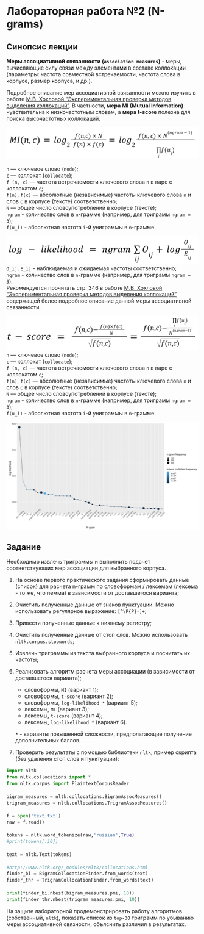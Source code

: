 # Лабораторная работа №2 (N-grams)

## Синопсис лекции

**Меры ассоциативной связанности (`association measures`)**  - меры, вычисляющие силу связи между элементами в составе коллокации (параметры: частота совместной встречаемости, частота слова в корпусе, размер корпуса, и др.).  

Подробное описание мер ассоциативной связанности можно изучить в работе [М.В. Хохловой “Экспериментальная проверка методов выделения коллокаций”](https://blogs.helsinki.fi/slavica-helsingiensia/files/2019/11/sh34-21.pdf). В частности, **мера MI (Mutual Information)** чувствительна к низкочастотным словам, а **мера t-score** полезна для поиска высочастотных коллокаций.  

![MI](MI.png)

`n` — ключевое слово (`node`);  
`c` — коллокат (`collocate`);  
`f (n, c)` — частота встречаемости ключевого слова `n` в паре с коллокатом `c`;  
`f(n)`, `f(c)` — абсолютные (независимые) частоты ключевого слова `n` и слов `c` в корпусе (тексте) соответственно;  
`N` — общее число словоупотреблений в корпусе (тексте);  
`ngram` - количество слов в `n`-грамме (например, для триграмм `ngram = 3`);  
`f(u_i)` - абсолютная частота `i`-й униграммы в `n`-грамме.  

![log-likelihood](log-likelihood.png)
`O_ij`, `E_ij` - наблюдаемая и ожидаемая частоты соответственно;  
`ngram` - количество слов в `n`-грамме (например, для триграмм `ngram = 3`).  
Рекомендуется прочитать стр. 346 в работе [М.В. Хохловой “Экспериментальная проверка методов выделения коллокаций”](https://blogs.helsinki.fi/slavica-helsingiensia/files/2019/11/sh34-21.pdf), содержащей более подробное описание данной меры ассоциативной связанности.  

![t-score](t-score.png)
`n` — ключевое слово (`node`);  
`c` — коллокат (`collocate`);  
`f (n, c)` — частота встречаемости ключевого слова `n` в паре с коллокатом `c`;  
`f(n)`, `f(c)` — абсолютные (независимые) частоты ключевого слова `n` и слов `c` в корпусе (тексте) соответственно;  
`N` — общее число словоупотреблений в корпусе (тексте);  
`ngram` - количество слов в `n`-грамме (например, для триграмм `ngram = 3`);  
`f(u_i)` - абсолютная частота `i`-й униграммы в `n`-грамме.  

![n-grams](n-grams.jpg)

## Задание

Необходимо извлечь триграммы и выполнить подсчет соответствующих мер ассоциации для выбранного корпуса.

1. На основе первого практического задания сформировать данные (список) для расчета n-грамм по словоформам / лексемам (лексема - то же, что лемма) в зависимости от доставшегося варианта;  
2. Очистить полученные данные от знаков пунктуации. Можно использовать регулярное выражение: `[^\P{P}-]+`;  
3. Привести полученные данные к нижнему регистру;  
4. Очистить полученные данные от стоп слов. Можно использовать `nltk.corpus.stopwords`;  
5. Извлечь триграммы из текста выбранного корпуса и посчитать их частоты;  
6. Реализовать алгоритм расчета меры ассоциации (в зависимости от доставшегося варианта);  
    * словоформы, `MI` (вариант 1);  
    * словоформы, `t-score` (вариант 2);  
    * словоформы, `log-likelihood *` (вариант 5);  
    * лексемы, `MI` (вариант 3);  
    * лексемы, `t-score` (вариант 4);  
    * лексемы, `log-likelihood *` (вариант 6).  

   `*` - варианты повышенной сложности, предполагающие получение дополнительных баллов.

7. Проверить результаты с помощью библиотеки `nltk`, пример скрипта (без удаления стоп слов и пунктуации):  

```py
import nltk
from nltk.collocations import *
from nltk.corpus import PlaintextCorpusReader

bigram_measures = nltk.collocations.BigramAssocMeasures()
trigram_measures = nltk.collocations.TrigramAssocMeasures()

f = open('text.txt')
raw = f.read()

tokens = nltk.word_tokenize(raw,'russian',True)
#print(tokens[:10])

text = nltk.Text(tokens)

#http://www.nltk.org/_modules/nltk/collocations.html
finder_bi = BigramCollocationFinder.from_words(text)
finder_thr = TrigramCollocationFinder.from_words(text)

print(finder_bi.nbest(bigram_measures.pmi, 10))
print(finder_thr.nbest(trigram_measures.pmi, 10))
```

На защите лабораторной продемонстрировать работу алгоритмов (собственный, `nltk`), показать список из `top-30` триграмм по убыванию меры ассоциативной связности, объяснить различия в результатах.
